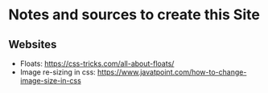 # Notes and sources to create this Site
## Websites
* Floats: https://css-tricks.com/all-about-floats/
* Image re-sizing in css: https://www.javatpoint.com/how-to-change-image-size-in-css
